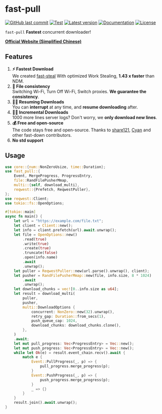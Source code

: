 # fast-pull

[![GitHub last commit](https://img.shields.io/github/last-commit/fast-down/core/stable)](https://github.com/fast-down/core/commits/stable)
[![Test](https://github.com/fast-down/core/workflows/Test/badge.svg)](https://github.com/fast-down/core/actions)
[![Latest version](https://img.shields.io/crates/v/fast-pull.svg)](https://crates.io/crates/fast-pull)
[![Documentation](https://docs.rs/fast-pull/badge.svg)](https://docs.rs/fast-pull)
[![License](https://img.shields.io/crates/l/fast-pull.svg)](https://github.com/fast-down/core/blob/stable/crates/fast-pull/LICENSE)

`fast-pull` **Fastest** concurrent downloader!

**[Official Website (Simplified Chinese)](https://fast.s121.top/)**

## Features

1. **⚡️ Fastest Download**  
   We created [fast-steal](https://github.com/fast-down/fast-steal) With optimized Work Stealing, **1.43 x faster** than
   NDM.
2. **🔄 File consistency**  
   Switching Wi-Fi, Turn Off Wi-Fi, Switch proxies. **We guarantee the consistency**.
3. **⛓️‍💥 Resuming Downloads**  
   You can **interrupt** at any time, and **resume downloading** after.
4. **⛓️‍💥 Incremental Downloads**  
   1000 more lines server logs? Don't worry, we **only download new lines**.
5. **💰 Free and open-source**  
   The code stays free and open-source. Thanks to [share121](https://github.com/share121), [Cyan](https://github.com/CyanChanges) and other fast-down contributors.
6. **No std support**

## Usage

```rust
use core::{num::NonZeroUsize, time::Duration};
use fast_pull::{
    Event, MergeProgress, ProgressEntry,
    file::RandFilePusherMmap,
    multi::{self, download_multi},
    reqwest::{Prefetch, ReqwestPuller},
};
use reqwest::Client;
use tokio::fs::OpenOptions;

#[tokio::main]
async fn main() {
    let url = "https://example.com/file.txt";
    let client = Client::new();
    let info = client.prefetch(url).await.unwrap();
    let file = OpenOptions::new()
        .read(true)
        .write(true)
        .create(true)
        .truncate(false)
        .open(info.name)
        .await
        .unwrap();
    let puller = ReqwestPuller::new(url.parse().unwrap(), client);
    let pusher = RandFilePusherMmap::new(file, info.size, 8 * 1024)
        .await
        .unwrap();
    let download_chunks = vec![0..info.size as u64];
    let result = download_multi(
        puller,
        pusher,
        multi::DownloadOptions {
            concurrent: NonZero::new(32).unwrap(),
            retry_gap: Duration::from_secs(1),
            push_queue_cap: 1024,
            download_chunks: download_chunks.clone(),
        },
    )
    .await;
    let mut pull_progress: Vec<ProgressEntry> = Vec::new();
    let mut push_progress: Vec<ProgressEntry> = Vec::new();
    while let Ok(e) = result.event_chain.recv().await {
        match e {
            Event::PullProgress(_, p) => {
                pull_progress.merge_progress(p);
            }
            Event::PushProgress(_, p) => {
                push_progress.merge_progress(p);
            }
            _ => {}
        }
    }
    result.join().await.unwrap();
}
```
